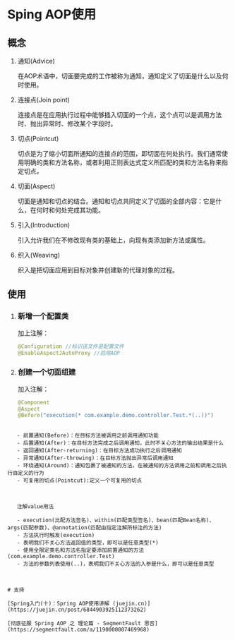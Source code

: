 # Sping AOP使用

## 概念

1. 通知(Advice)

   在AOP术语中，切面要完成的工作被称为通知，通知定义了切面是什么以及何时使用。

2. 连接点(Join point)

   连接点是在应用执行过程中能够插入切面的一个点，这个点可以是调用方法时、抛出异常时、修改某个字段时。

3. 切点(Pointcut)

   切点是为了缩小切面所通知的连接点的范围，即切面在何处执行。我们通常使用明确的类和方法名称，或者利用正则表达式定义所匹配的类和方法名称来指定切点。

4. 切面(Aspect)

   切面是通知和切点的结合。通知和切点共同定义了切面的全部内容：它是什么，在何时和何处完成其功能。

5. 引入(Introduction)

   引入允许我们在不修改现有类的基础上，向现有类添加新方法或属性。

6. 织入(Weaving)

   织入是把切面应用到目标对象并创建新的代理对象的过程。

## 使用

1. ### 新增一个配置类

   加上注解：

   ```java
   @Configuration //标识该文件是配置文件
   @EnableAspectJAutoProxy //启用AOP
   ```

2. ### 创建一个切面组建

   加入注解：

   ```java
   @Component
   @Aspect
   @Before("execution(* com.example.demo.controller.Test.*(..))")
```
   
   - 前置通知(Before)：在目标方法被调用之前调用通知功能
   - 后置通知(After)：在目标方法完成之后调用通知，此时不关心方法的输出结果是什么
   - 返回通知(After-returning)：在目标方法成功执行之后调用通知
   - 异常通知(After-throwing)：在目标方法抛出异常后调用通知
   - 环绕通知(Around)：通知包裹了被通知的方法，在被通知的方法调用之前和调用之后执行自定义的行为
   - 可复用的切点(Pointcut):定义一个可复用的切点
   
   
   
   注解value用法
   
   - execution(比配方法签名)、within(匹配类型签名)、bean(匹配Bean名称)、args(匹配参数)、@annotation(匹配由指定注解所标注的方法)
   - 方法执行时触发(execution)
   - 表明我们不关心方法返回值的类型，即可以是任意类型(*)
   - 使用全限定类名和方法名指定要添加前置通知的方法(com.example.demo.controller.Test)
   - 方法的参数列表使用(..)，表明我们不关心方法的入参是什么，即可以是任意类型



# 支持

[Spring入门(十)：Spring AOP使用讲解 (juejin.cn)](https://juejin.cn/post/6844903925112373262)

[彻底征服 Spring AOP 之 理论篇 - SegmentFault 思否](https://segmentfault.com/a/1190000007469968)

